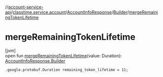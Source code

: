 //[account-service-api](../../../../index.md)/[classtime.service.account](../../index.md)/[AccountInfoResponse](../index.md)/[Builder](index.md)/[mergeRemainingTokenLifetime](merge-remaining-token-lifetime.md)

# mergeRemainingTokenLifetime

[jvm]\
open fun [mergeRemainingTokenLifetime](merge-remaining-token-lifetime.md)(value: Duration): [AccountInfoResponse.Builder](index.md)

`.google.protobuf.Duration remaining_token_lifetime = 11;`
